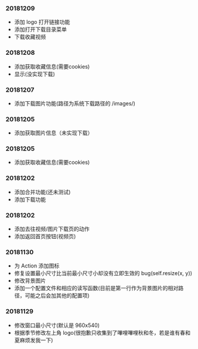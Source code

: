 ### 20181209
- 添加 logo 打开链接功能
- 添加打开下载目录菜单
- 下载收藏视频

### 20181208
- 添加获取收藏信息(需要cookies)
- 显示(没实现下载)

### 20181207
- 添加下载图片功能(路径为系统下载路径的 /images/)

### 20181205
- 添加获取图片信息（未实现下载）

### 20181205
- 添加获取收藏信息(需要cookies)

### 20181202
- 添加合并功能(还未测试)
- 添加下载功能

### 20181202
- 添加去往视频/图片下载页的动作
- 添加返回首页按钮(视频页)

### 20181130
- 为 Action 添加图标
- 修复设置最小尺寸比当前最小尺寸小却没有立即生效的 bug(self.resize(x, y))
- 修改背景图片
- 添加一个配置文件和相应的读写函数(目前是第一行作为背景图片的相对路径，可能之后会加其他的配置项)

### 20181129
- 修改窗口最小尺寸(默认是 960x540)
- 根据季节修改左上角 logo(很抱歉只收集到了嗶哩嗶哩秋和冬，若是谁有春和夏麻烦发我一下)